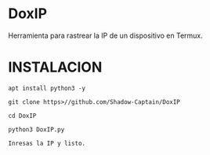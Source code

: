 # DoxIP

Herramienta para rastrear la IP de un dispositivo en Termux.

# INSTALACION

`apt install python3 -y`

`git clone https>//github.com/Shadow-Captain/DoxIP`

`cd DoxIP`

`python3 DoxIP.py`

```
Inresas la IP y listo.
```
